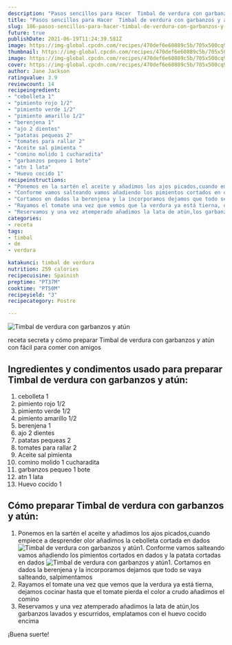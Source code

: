 ```yaml
---
description: "Pasos sencillos para Hacer  Timbal de verdura con garbanzos y atún"
title: "Pasos sencillos para Hacer  Timbal de verdura con garbanzos y atún"
slug: 186-pasos-sencillos-para-hacer-timbal-de-verdura-con-garbanzos-y-atun
future: true
publishDate: 2021-06-19T11:24:39.581Z
image: https://img-global.cpcdn.com/recipes/470def6e60889c5b/705x500cq90/timbal-de-verdura-con-garbanzos-y-atun-foto-principal.jpg
thumbnail: https://img-global.cpcdn.com/recipes/470def6e60889c5b/705x500cq90/timbal-de-verdura-con-garbanzos-y-atun-foto-principal.jpg
image: https://img-global.cpcdn.com/recipes/470def6e60889c5b/705x500cq90/timbal-de-verdura-con-garbanzos-y-atun-foto-principal.jpg
cover: https://img-global.cpcdn.com/recipes/470def6e60889c5b/705x500cq90/timbal-de-verdura-con-garbanzos-y-atun-foto-principal.jpg
author: Jane Jackson
ratingvalue: 3.9
reviewcount: 14
recipeingredient:
- "cebolleta 1"
- "pimiento rojo 1/2"
- "pimiento verde 1/2"
- "pimiento amarillo 1/2"
- "berenjena 1"
- "ajo 2 dientes"
- "patatas pequeas 2"
- "tomates para rallar 2"
- "Aceite sal pimienta "
- "comino molido 1 cucharadita"
- "garbanzos pequeo 1 bote"
- "atn 1 lata"
- "Huevo cocido 1"
recipeinstructions:
- "Ponemos en la sartén el aceite y añadimos los ajos picados,cuando empiece a desprender olor añadimos la cebolleta cortada en dados"
- "Conforme vamos salteando vamos añadiendo los pimientos cortados en dados y la patata cortadas en dados"
- "Cortamos en dados la berenjena y la incorporamos dejamos que todo se vaya salteando, salpimentamos"
- "Rayamos el tomate una vez que vemos que la verdura ya está tierna, dejamos cocinar hasta que el tomate pierda el color a crudo añadimos el comino"
- "Reservamos y una vez atemperado añadimos la lata de atún,los garbanzos lavados y escurridos, emplatamos con el huevo cocido encima"
categories:
- receta
tags:
- timbal
- de
- verdura

katakunci: timbal de verdura 
nutrition: 259 calories
recipecuisine: Spainish
preptime: "PT37M"
cooktime: "PT50M"
recipeyield: "3"
recipecategory: Postre

---
```



![Timbal de verdura con garbanzos y atún](https://img-global.cpcdn.com/recipes/470def6e60889c5b/705x500cq90/timbal-de-verdura-con-garbanzos-y-atun-foto-principal.jpg)

receta secreta y cómo preparar Timbal de verdura con garbanzos y atún con fácil para comer con amigos

<!--inarticleads1-->

## Ingredientes y condimentos usado para preparar Timbal de verdura con garbanzos y atún:

1. cebolleta 1
1. pimiento rojo 1/2
1. pimiento verde 1/2
1. pimiento amarillo 1/2
1. berenjena 1
1. ajo 2 dientes
1. patatas pequeas 2
1. tomates para rallar 2
1. Aceite sal pimienta 
1. comino molido 1 cucharadita
1. garbanzos pequeo 1 bote
1. atn 1 lata
1. Huevo cocido 1



<!--inarticleads2-->

## Cómo preparar Timbal de verdura con garbanzos y atún:

1. Ponemos en la sartén el aceite y añadimos los ajos picados,cuando empiece a desprender olor añadimos la cebolleta cortada en dados
<img src="https://img-global.cpcdn.com/steps/8f5fb73dde73d72a/160x128cq70/foto-del-paso-1-de-la-receta-timbal-de-verdura-con-garbanzos-y-atun.jpg" alt="Timbal de verdura con garbanzos y atún">1. Conforme vamos salteando vamos añadiendo los pimientos cortados en dados y la patata cortadas en dados
<img src="https://img-global.cpcdn.com/steps/25b495b60c337d8b/160x128cq70/foto-del-paso-2-de-la-receta-timbal-de-verdura-con-garbanzos-y-atun.jpg" alt="Timbal de verdura con garbanzos y atún">1. Cortamos en dados la berenjena y la incorporamos dejamos que todo se vaya salteando, salpimentamos
1. Rayamos el tomate una vez que vemos que la verdura ya está tierna, dejamos cocinar hasta que el tomate pierda el color a crudo añadimos el comino
1. Reservamos y una vez atemperado añadimos la lata de atún,los garbanzos lavados y escurridos, emplatamos con el huevo cocido encima



¡Buena suerte!

